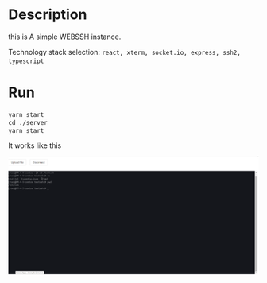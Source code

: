 # Description

this is A simple WEBSSH instance.

Technology stack selection: `react, xterm, socket.io, express, ssh2, typescript`

# Run

```shell
yarn start
cd ./server
yarn start
```

It works like this

![example.png](example.png)